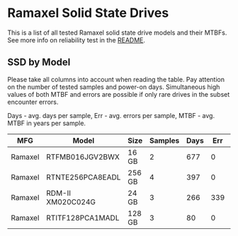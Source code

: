 Ramaxel Solid State Drives
==========================

This is a list of all tested Ramaxel solid state drive models and their MTBFs. See
more info on reliability test in the [README](https://github.com/linuxhw/SMART).

SSD by Model
------------

Please take all columns into account when reading the table. Pay attention on the
number of tested samples and power-on days. Simultaneous high values of both MTBF
and errors are possible if only rare drives in the subset encounter errors.

Days - avg. days per sample,
Err  - avg. errors per sample,
MTBF - avg. MTBF in years per sample.

| MFG       | Model              | Size   | Samples | Days  | Err   | MTBF |
|-----------|--------------------|--------|---------|-------|-------|------|
| Ramaxel   | RTFMB016JGV2BWX    | 16 GB  | 2       | 677   | 0     | 1.86   |
| Ramaxel   | RTNTE256PCA8EADL   | 256 GB | 4       | 397   | 0     | 1.09   |
| Ramaxel   | RDM-II XM020C024G  | 24 GB  | 3       | 266   | 339   | 0.54   |
| Ramaxel   | RTITF128PCA1MADL   | 128 GB | 3       | 80    | 0     | 0.22   |
